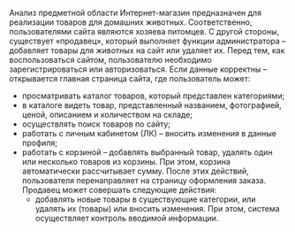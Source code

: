 Анализ предметной области 
Интернет-магазин предназначен для реализации товаров для домашних животных. Соответственно, пользователями сайта являются хозяева питомцев. С другой стороны, существует «продавец», который выполняет функции администратора – добавляет товары для животных на сайт или удаляет их. Перед тем, как воспользоваться сайтом, пользователю необходимо зарегистрироваться или авторизоваться. Если данные корректны – открывается главная страница сайта, где пользователь может:
- просматривать каталог товаров, который представлен категориями;
- в каталоге видеть товар, представленный названием, фотографией, ценой, описанием и количеством на складе;
- осуществлять поиск товаров по сайту;
- работать с личным кабинетом (ЛК) – вносить изменения в данные профиля;
- работать с корзиной – добавлять выбранный товар, удалять один или несколько товаров из корзины. При этом, корзина автоматически рассчитывает сумму. После этих действий, пользователя перенаправляет на страницу оформления заказа.
Продавец может совершать следующие действия:
  - добавлять новые товары в существующие категории, или удалять их (товары) или вносить изменения. При этом, система осуществляет контроль вводимой информации.
